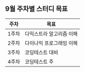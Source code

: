 ## 9월 주차별 스터디 목표  

| 주차 | 목표 |
|---|---|
|1주차|다익스트라 알고리즘 이해|
|2주차|다이나믹 프로그래밍 이해|
|3주차|코딩테스트 대비|
|4주차|코딩테스트 주|  

